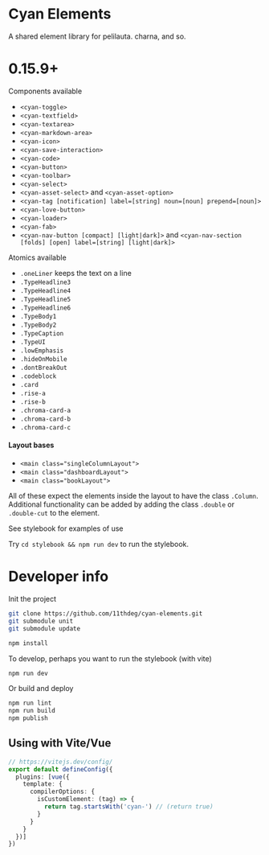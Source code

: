 # Cyan Elements

A shared element library for pelilauta. charna, and so.

# 0.15.9+

Components available
- `<cyan-toggle>`
- `<cyan-textfield>`
- `<cyan-textarea>`
- `<cyan-markdown-area>`
- `<cyan-icon>`
- `<cyan-save-interaction>`
- `<cyan-code>`
- `<cyan-button>`
- `<cyan-toolbar>`
- `<cyan-select>`
- `<cyan-asset-select>` and `<cyan-asset-option>`
- `<cyan-tag [notification] label=[string] noun=[noun] prepend=[noun]>`
- `<cyan-love-button>`
- `<cyan-loader>`
- `<cyan-fab>`
- `<cyan-nav-button [compact] [light|dark]>` and `<cyan-nav-section [folds] [open] label=[string] [light|dark]>`

Atomics available
- `.oneLiner` keeps the text on a line
- `.TypeHeadline3`
- `.TypeHeadline4`
- `.TypeHeadline5`
- `.TypeHeadline6`
- `.TypeBody1`
- `.TypeBody2`
- `.TypeCaption`
- `.TypeUI`
- `.lowEmphasis`
- `.hideOnMobile`
- `.dontBreakOut`
- `.codeblock`
- `.card`
- `.rise-a`
- `.rise-b`
- `.chroma-card-a`
- `.chroma-card-b`
- `.chroma-card-c`

#### Layout bases
- `<main class="singleColumnLayout">`
- `<main class="dashboardLayout">`
- `<main class="bookLayout">`

All of these expect the elements inside the layout to have the class `.Column`. Additional functionality can be added by adding the class `.double` or `.double-cut` to the element.


See stylebook for examples of use

Try `cd stylebook && npm run dev` to run the stylebook.

# Developer info

Init the project
```bash
git clone https://github.com/11thdeg/cyan-elements.git
git submodule unit
git submodule update

npm install
```
To develop, perhaps you want to run the stylebook (with vite)
```bash
npm run dev
```

Or build and deploy
```bash
npm run lint
npm run build
npm publish
```

## Using with Vite/Vue
```typescript
// https://vitejs.dev/config/
export default defineConfig({
  plugins: [vue({
    template: {
      compilerOptions: {
        isCustomElement: (tag) => {
          return tag.startsWith('cyan-') // (return true)
        }
      }
    }
  })]
})
```


